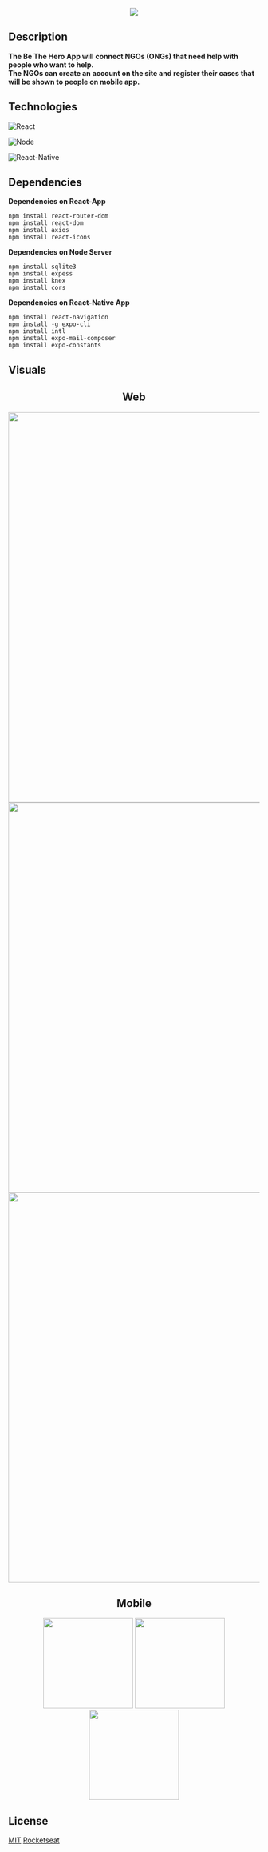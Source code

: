 

<p align="center">
  <img src="https://i.imgur.com/OJ8VvK9.png">
</p>


## Description
**The Be The Hero App will connect NGOs (ONGs) that need help with people who want to help.  
The NGOs can create an account on the site and register their cases that will be shown to people on mobile app.** 

## Technologies

![React](https://camo.githubusercontent.com/10e8514e24356f6c185a4aed244e048d0142e1c4/68747470733a2f2f696d672e736869656c64732e696f2f62616467652f52656163742d46726f6e74656e642d7265642e737667)

![Node](https://camo.githubusercontent.com/77d80a4ff4d79cf29d6e65d1a8427ed9a0e979f2/68747470733a2f2f696d672e736869656c64732e696f2f62616467652f4e6f64654a532d4261636b656e642d7265642e737667)

![React-Native](https://camo.githubusercontent.com/0f95e71bea3a2f580bb44ab84a0fa481ecd17a89/68747470733a2f2f696d672e736869656c64732e696f2f62616467652f52656163744e61746976652d4d6f62696c652d7265642e737667)

## Dependencies

**Dependencies on React-App**
```
npm install react-router-dom
npm install react-dom
npm install axios
npm install react-icons
```
**Dependencies on Node Server**
```
npm install sqlite3  
npm install expess
npm install knex
npm install cors
```

**Dependencies on React-Native App**
```
npm install react-navigation
npm install -g expo-cli
npm install intl
npm install expo-mail-composer
npm install expo-constants
```

## Visuals
<h2 align="center" styles="font-size:bold">Web</h2>
<p align="center">
  <img width="780" src="https://i.imgur.com/AEwFjJI.png">
   <img  width="780" src="https://i.imgur.com/wUf6vwq.png">
  <img  width="780" src="https://i.imgur.com/EBJrPab.png">
</p>  


<h2 align="center" styles="font-size:bold">Mobile</h2>

<p styles="display:flex" align="center">
  <img width="180" src="https://i.imgur.com/gPw6NUb.jpg">
   <img  width="180" src="https://i.imgur.com/x9aPpXp.jpg">
  <img  width="180" src="https://i.imgur.com/g7soZk6.jpg">
</p>


## License
[MIT](https://choosealicense.com/licenses/mit/) [Rocketseat](https://rocketseat.com.br/)
